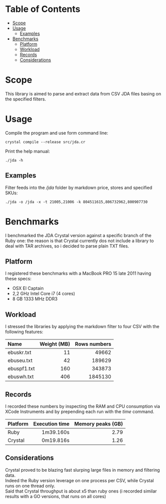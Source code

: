 # Table of Contents
* [Scope](#scope)
* [Usage](#usage)
  * [Examples](#examples)
* [Benchmarks](#benchmarks)
  * [Platform](#platform)
  * [Workload](#workload)
  * [Records](#records)
  * [Considerations](#considerations)

# Scope
This library is aimed to parse and extract data from CSV JDA files basing on the specified filters.

# Usage
Compile the program and use form command line:
```
crystal compile --release src/jda.cr
```

Print the help manual:
```
./jda -h
```

## Examples
Filter feeds into the */jda* folder by markdown price, stores and specified SKUs:
```
./jda -o /jda -x -t 21005,21006 -k 804511615,806732962,800907730
```

# Benchmarks
I benchmarked the JDA Crystal version against a specific branch of the Ruby one: the reason is that Crystal currently dos not include a library to deal with TAR archives, so i decided to parse plain TXT files.

## Platform
I registered these benchmarks with a MacBook PRO 15 late 2011 having these specs:
* OSX El Captain
* 2,2 GHz Intel Core i7 (4 cores)
* 8 GB 1333 MHz DDR3

## Workload
I stressed the libraries by applying the markdown filter to four CSV with the following features:
 
| Name                   |     Weight (MB) |    Rows numbers |
| :--------------------- | --------------: | --------------: |
| ebuskr.txt             |             11  |          49662  |
| ebuseu.txt             |             42  |         189629  |
| ebuspf1.txt            |            160  |         343873  |
| ebuswh.txt             |            406  |        1845130  |

## Records
I recorded these numbers by inspecting the RAM and CPU consumption via XCode Instruments and by prepending each run with the *time* command.  

| Platform               |        Execution time  |     Memory peaks (GB) |
| :--------------------- | ---------------------: | --------------------: |
| Ruby                   |             1m39.160s  |                 2.79  |
| Crystal                |             0m19.816s  |                 1.26  |

## Considerations
Crystal proved to be blazing fast slurping large files in memory and filtering data.  
Indeed the Ruby version leverage on one process per CSV, while Crystal runs on one thread only.  
Said that Crystal throughput is about x5 than ruby ones (i recorded similar results with a GO versions, that runs on all cores) 

